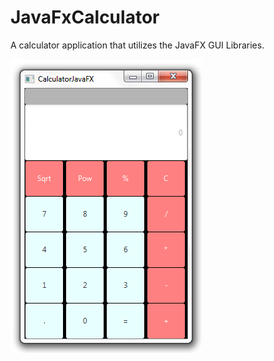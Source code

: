 # JavaFxCalculator

A calculator application that utilizes the JavaFX GUI Libraries.

<img src="../screenshots/javaFxCalculator.png" />
